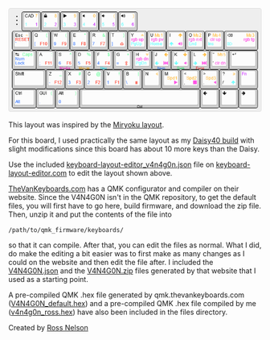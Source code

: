 ![Layout](files/Layout.png)



This layout was inspired by the [Miryoku layout](https://github.com/qmk/qmk_firmware/tree/master/users/manna-harbour_miryoku).

For this board, I used practically the same layout as my [Daisy40 build](../../daisy/ross/README.md) with slight modifications since this board has about 10 more keys than the Daisy.

Use the included [keyboard-layout-editor_v4n4g0n.json](files/keyboard-layout-editor_v4n4g0n.json) file on [keyboard-layout-editor.com](http://www.keyboard-layout-editor.com) to edit the layout shown above.

[TheVanKeyboards.com](https://qmk.thevankeyboards.com/) has a QMK configurator and compiler on their website. Since the V4N4G0N isn't in the QMK repository, to get the default files, you will first have to go here, build firmware, and download the zip file. Then, unzip it and put the contents of the file into 

```
/path/to/qmk_firmware/keyboards/
```

so that it can compile. After that, you can edit the files as normal.
What I did, do make the editing a bit easier was to first make as many changes as I could on the website and then edit the file after. I included the [V4N4G0N.json](files/V4N4G0N.json) and the [V4N4G0N.zip](files/V4N4G0N.zip) files generated by that website that I used as a starting point.

A pre-compiled QMK .hex file generated by qmk.thevankeyboards.com ([V4N4G0N_default.hex](files/V4N4G0N_default.hex)) and a pre-compiled QMK .hex file compiled by me ([v4n4g0n_ross.hex](files/v4n4g0n_ross.hex)) have also been included in the files directory.



Created by [Ross Nelson](https://rossnelson.me)
